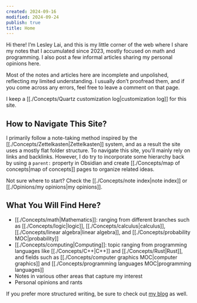 ```yaml
---
created: 2024-09-16
modified: 2024-09-24
publish: true
title: Home
---
```

Hi there! I’m Lesley Lai, and this is my little corner of the web where I share my notes that I accumulated since 2023, mostly focused on math and programming. I also post a few informal articles sharing my personal opinions here.

Most of the notes and articles here are incomplete and unpolished, reflecting my limited understanding. I usually don’t proofread them, and if you come across any errors, feel free to leave a comment on that page.

I keep a [[./Concepts/Quartz customization log|customization log]] for this site.

## How to Navigate This Site?
I primarily follow a note-taking method inspired by the [[./Concepts/Zettelkasten|Zettelkasten]] system, and as a result the site uses a mostly flat folder structure. To navigate this site, you'll mainly rely on links and backlinks. However, I do try to incorporate some hierarchy back by using a `parent:` property in Obsidian and create [[./Concepts/map of concepts|map of concepts]] pages to organize related ideas.

Not sure where to start? Check the [[./Concepts/note index|note index]] or [[./Opinions/my opinions|my opinions]].

## What You Will Find Here?
- [[./Concepts/math|Mathematics]]: ranging from different branches such as [[./Concepts/logic|logic]], [[./Concepts/calculus|calculus]], [[./Concepts/linear algebra|linear algebra]], and [[./Concepts/probability MOC|probability]]
- [[./Concepts/computing|Computing]]: topic ranging from programming languages like [[./Concepts/C++|C++]] and [[./Concepts/Rust|Rust]], and fields such as [[./Concepts/computer graphics MOC|computer graphics]] and [[./Concepts/programming languages MOC|programming languages]]
- Notes in various other areas that capture my interest
- Personal opinions and rants

If you prefer more structured writing, be sure to check out [my blog](https://lesleylai.info/) as well.